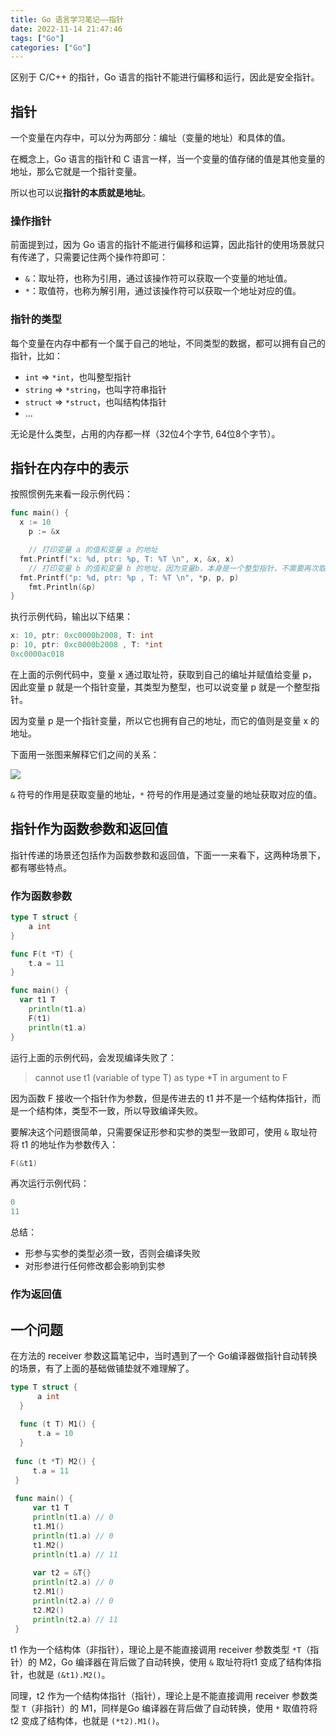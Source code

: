 ```yaml
---
title: Go 语言学习笔记——指针
date: 2022-11-14 21:47:46
tags: ["Go"]
categories: ["Go"]
---
```


区别于 C/C++ 的指针，Go 语言的指针不能进行偏移和运行，因此是安全指针。

<!-- more -->

## 指针
一个变量在内存中，可以分为两部分：编址（变量的地址）和具体的值。

在概念上，Go 语言的指针和 C 语言一样，当一个变量的值存储的值是其他变量的地址，那么它就是一个指针变量。

所以也可以说**指针的本质就是地址**。

### 操作指针
前面提到过，因为 Go 语言的指针不能进行偏移和运算，因此指针的使用场景就只有传递了，只需要记住两个操作符即可：
* `&`：取址符，也称为引用，通过该操作符可以获取一个变量的地址值。
* `*`：取值符，也称为解引用，通过该操作符可以获取一个地址对应的值。

### 指针的类型
每个变量在内存中都有一个属于自己的地址，不同类型的数据，都可以拥有自己的指针，比如：
* `int` => `*int`，也叫整型指针
* `string` => `*string`，也叫字符串指针
* `struct` => `*struct`，也叫结构体指针
* ...

无论是什么类型，占用的内存都一样（32位4个字节, 64位8个字节）。

## 指针在内存中的表示

按照惯例先来看一段示例代码：
```go
func main() {
  x := 10
	p := &x

	// 打印变量 a 的值和变量 a 的地址
  fmt.Printf("x: %d, ptr: %p, T: %T \n", x, &x, x)
	// 打印变量 b 的值和变量 b 的地址，因为变量b，本身是一个整型指针，不需要再次取址
  fmt.Printf("p: %d, ptr: %p , T: %T \n", *p, p, p)
	fmt.Println(&p)
}
```

执行示例代码，输出以下结果：
```go
x: 10, ptr: 0xc0000b2008, T: int 
p: 10, ptr: 0xc0000b2008 , T: *int 
0xc0000ac018
```

在上面的示例代码中，变量 x 通过取址符，获取到自己的编址并赋值给变量 p，因此变量 p 就是一个指针变量，其类型为整型，也可以说变量 p 就是一个整型指针。

因为变量 p 是一个指针变量，所以它也拥有自己的地址，而它的值则是变量 x 的地址。

下面用一张图来解释它们之间的关系：

![](https://cdn.jsdelivr.net/gh/0xAiKang/CDN/blog/images/Go指针.jpg)

`&` 符号的作用是获取变量的地址，`*` 符号的作用是通过变量的地址获取对应的值。

## 指针作为函数参数和返回值

指针传递的场景还包括作为函数参数和返回值，下面一一来看下，这两种场景下，都有哪些特点。

### 作为函数参数

```go
type T struct {
	a int
}

func F(t *T) {
	t.a = 11
}

func main() {
  var t1 T
	println(t1.a)
	F(t1)
	println(t1.a)
}
```

运行上面的示例代码，会发现编译失败了：
> cannot use t1 (variable of type T) as type *T in argument to F
> 

因为函数 F 接收一个指针作为参数，但是传进去的 t1 并不是一个结构体指针，而是一个结构体，类型不一致，所以导致编译失败。

要解决这个问题很简单，只需要保证形参和实参的类型一致即可，使用 `&` 取址符将 t1 的地址作为参数传入：
```go
F(&t1)
```

再次运行示例代码：
```go
0
11
```

总结：
* 形参与实参的类型必须一致，否则会编译失败
* 对形参进行任何修改都会影响到实参

### 作为返回值

## 一个问题
在方法的 receiver 参数这篇笔记中，当时遇到了一个 Go编译器做指针自动转换的场景，有了上面的基础做铺垫就不难理解了。

```go
type T struct {
      a int
  }
  
  func (t T) M1() {
      t.a = 10
  }
 
 func (t *T) M2() {
     t.a = 11
 }
 
 func main() {
     var t1 T
     println(t1.a) // 0
     t1.M1()
     println(t1.a) // 0
     t1.M2()
     println(t1.a) // 11
 
     var t2 = &T{}
     println(t2.a) // 0
     t2.M1()
     println(t2.a) // 0
     t2.M2()
     println(t2.a) // 11
 }
```
t1 作为一个结构体（非指针），理论上是不能直接调用 receiver 参数类型 `*T`（指针）的 M2，Go 编译器在背后做了自动转换，使用 `&` 取址符将t1 变成了结构体指针，也就是 `(&t1).M2()`。

同理，t2 作为一个结构体指针（指针），理论上是不能直接调用 receiver 参数类型 `T`（非指针）的 M1，同样是Go 编译器在背后做了自动转换，使用 `*` 取值符将t2 变成了结构体，也就是 `(*t2).M1()`。